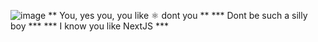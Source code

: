 ![image](https://seeklogo.com/images/B/boykisser-logo-2C0766BE33-seeklogo.com.png)
** You, yes you, you like ⚛️ dont you **
*** Dont be such a silly boy ***
*** I know you like NextJS ***
